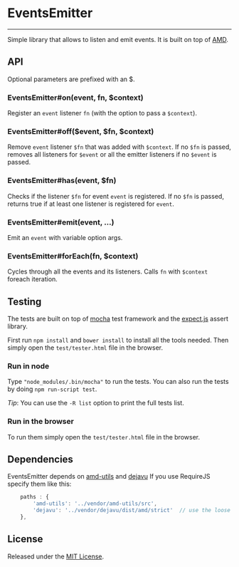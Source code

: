 # EventsEmitter #
---

Simple library that allows to listen and emit events.
It is built on top of [AMD](https://github.com/amdjs/amdjs-api/wiki/AMD).



## API ##

Optional parameters are prefixed with an $.

### EventsEmitter#on(event, fn, $context) ###

Register an `event` listener `fn` (with the option to pass a `$context`).


### EventsEmitter#off($event, $fn, $context) ###

Remove `event` listener `$fn` that was added with `$context`.
If no `$fn` is passed, removes all listeners for `$event` or all the emitter listeners if no `$event` is passed.


### EventsEmitter#has(event, $fn) ###

Checks if the listener `$fn` for event `event` is registered.
If no `$fn` is passed, returns true if at least one listener is registered for `event`.


### EventsEmitter#emit(event, ...) ###

Emit an `event` with variable option args.


### EventsEmitter#forEach(fn, $context) ###

Cycles through all the events and its listeners.
Calls `fn` with `$context` foreach iteration.



## Testing ##

The tests are built on top of [mocha](http://visionmedia.github.com/mocha/) test framework and the [expect.js](https://github.com/LearnBoost/expect.js) assert library.

First run `npm install` and `bower install` to install all the tools needed.
Then simply open the `test/tester.html` file in the browser.

### Run in node ###

Type `"node_modules/.bin/mocha"` to run the tests.
You can also run the tests by doing `npm run-script test`.

_Tip_: You can use the `-R list` option to print the full tests list.


### Run in the browser ###

To run them simply open the `test/tester.html` file in the browser.



## Dependencies ##

EventsEmitter depends on [amd-utils](https://github.com/millermedeiros/amd-utils) and [dejavu](https://github.com/IndigoUnited/dejavu)
If you use RequireJS specify them like this:

```js
    paths : {
        'amd-utils': '../vendor/amd-utils/src',
        'dejavu': '../vendor/dejavu/dist/amd/strict'  // use the loose version in production
    },
```



## License ##

Released under the [MIT License](http://www.opensource.org/licenses/mit-license.php).